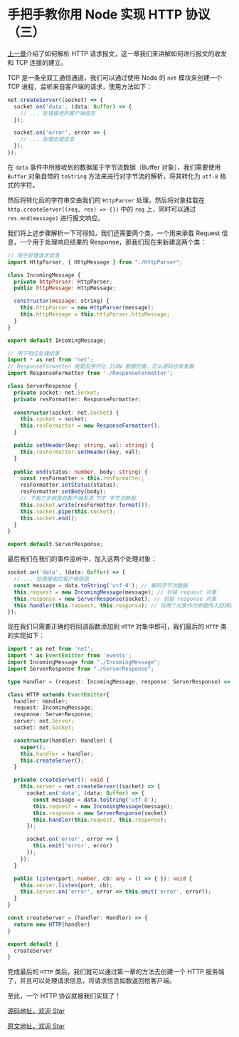 # 手把手教你用 Node 实现 HTTP 协议（三）

[上一章](https://github.com/a1029563229/Blogs/tree/master/Introduction/http/README2.md)介绍了如何解析 HTTP 请求报文，这一章我们来讲解如何进行报文的收发和 TCP 连接的建立。

TCP 是一条全双工通信通道，我们可以通过使用 Node 的 `net` 模块来创建一个 TCP 进程，监听来自客户端的请求，使用方法如下：

```ts
net.createServer((socket) => {
  socket.on('data', (data: Buffer) => {
    // ... 处理接收的客户端信息
  });

  socket.on('error', error => {
    // ... 处理出错信息
  });
});
```

在 `data` 事件中所接收到的数据属于字节流数据（Buffer 对象），我们需要使用 `Buffer` 对象自带的 `toString` 方法来进行对字节流的解析，将其转化为 `utf-8` 格式的字符。

然后将转化后的字符串交由我们的 `HttpParser` 处理，然后将对象挂载在 `http.createServer((req, res) => {})` 中的 `req` 上，同时可以通过 `res.end(message)` 进行报文响应。

我们将上述步骤解析一下可得知，我们还需要两个类，一个用来承载 Request 信息，一个用于处理响应结果的 Response，那我们现在来新建这两个类：

```js
// 用于处理请求信息
import HttpParser, { HttpMessage } from "./HttpParser";

class IncomingMessage {
  private httpParser: HttpParser;
  public httpMessage: HttpMessage;

  constructor(message: string) {
    this.httpParser = new HttpParser(message);
    this.httpMessage = this.httpParser.httpMessage;
  }
}

export default IncomingMessage;
```

```ts
// 用于响应处理结果
import * as net from 'net';
// ResponseFormatter 就是反序列化 JSON 数据的类，可从源码仓库查看
import ResponseFormatter from './ResponseFormatter';

class ServerResponse {
  private socket: net.Socket;
  private resFormatter: ResponseFormatter;
  
  constructor(socket: net.Socket) {
    this.socket = socket;
    this.resFormatter = new ResponseFormatter();
  }

  public setHeader(key: string, val: string) {
    this.resFormatter.setHeader(key, val);
  }
  
  public end(status: number, body: string) {
    const resFormatter = this.resFormatter;
    resFormatter.setStatus(status);
    resFormatter.setBody(body);
    // 下面三步就是向客户端发送 TCP 字节流数据
    this.socket.write(resFormatter.format());
    this.socket.pipe(this.socket);
    this.socket.end();
  }
}

export default ServerResponse;
```

最后我们在我们的事件监听中，加入这两个处理对象：

```ts
socket.on('data', (data: Buffer) => {
  // ... 处理接收的客户端信息
  const message = data.toString('utf-8'); // 解码字节流数据
  this.request = new IncomingMessage(message); // 封装 request 对象
  this.response = new ServerResponse(socket); // 封装 response 对象
  this.handler(this.request, this.response); // 将两个对象作为参数传入回调函数
});
```

现在我们只需要正确的将回调函数添加到 `HTTP` 对象中即可，我们最后的 `HTTP` 类的实现如下：

```ts
import * as net from 'net';
import * as EventEmitter from 'events';
import IncomingMessage from "./IncomingMessage";
import ServerResponse from "./ServerResponse";

type Handler = (request: IncomingMessage, response: ServerResponse) => void;

class HTTP extends EventEmitter{
  handler: Handler;
  request: IncomingMessage;
  response: ServerResponse;
  server: net.Server;
  socket: net.Socket;

  constructor(handler: Handler) {
    super();
    this.handler = handler;
    this.createServer();
  }

  private createServer(): void {
    this.server = net.createServer((socket) => {
      socket.on('data', (data: Buffer) => {
        const message = data.toString('utf-8');
        this.request = new IncomingMessage(message);
        this.response = new ServerResponse(socket)
        this.handler(this.request, this.response);
      });

      socket.on('error', error => {
        this.emit('error', error)
      });
    });
  }

  public listen(port: number, cb: any = () => { }): void {
    this.server.listen(port, cb);
    this.server.on('error', error => this.emit('error', error));
  }
}

const createServer = (handler: Handler) => {
  return new HTTP(handler)
}

export default {
  createServer
}
```

完成最后的 `HTTP` 类后，我们就可以通过第一章的方法去创建一个 HTTP 服务端了，并且可以处理请求信息，将请求信息如数返回给客户端。

至此，一个 HTTP 协议就被我们实现了！

[源码地址，欢迎 Star](https://github.com/a1029563229/Blogs/tree/master/Introduction/http/README.md)

[原文地址，欢迎 Star](https://github.com/a1029563229/Blogs/tree/master/Introduction/http/README3.md)